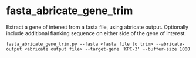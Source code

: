 # fasta_abricate_gene_trim

Extract a gene of interest from a fasta file, using abricate output. Optionally include additional flanking sequence on either side of the gene of interest.

```
fasta_abricate_gene_trim.py --fasta <fasta file to trim> --abricate-output <abricate output file> --target-gene 'KPC-3' --buffer-size 1000
```
